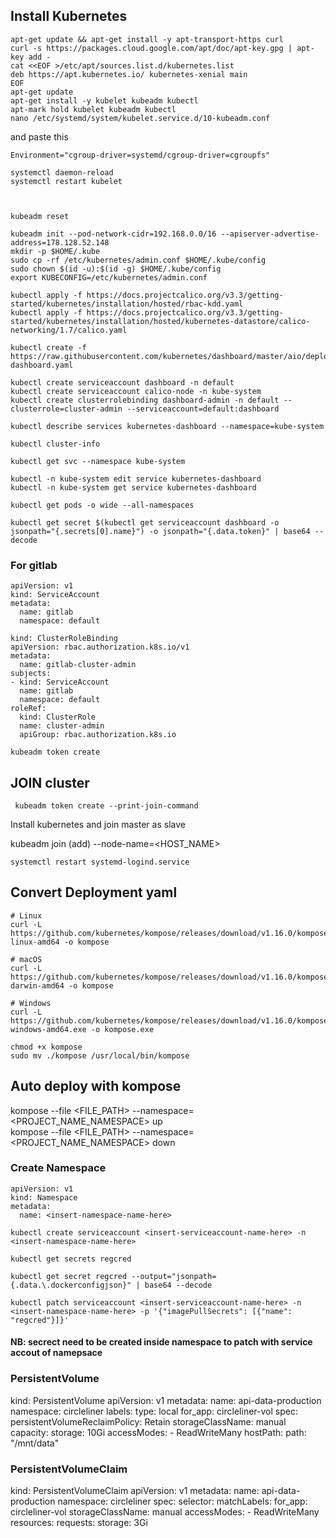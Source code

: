 ## Install Kubernetes

```
apt-get update && apt-get install -y apt-transport-https curl
curl -s https://packages.cloud.google.com/apt/doc/apt-key.gpg | apt-key add -
cat <<EOF >/etc/apt/sources.list.d/kubernetes.list
deb https://apt.kubernetes.io/ kubernetes-xenial main
EOF
apt-get update
apt-get install -y kubelet kubeadm kubectl
apt-mark hold kubelet kubeadm kubectl
nano /etc/systemd/system/kubelet.service.d/10-kubeadm.conf
```
and paste this

```
Environment="cgroup-driver=systemd/cgroup-driver=cgroupfs"
```


```
systemctl daemon-reload
systemctl restart kubelet
```

```
 
```
```
kubeadm reset

kubeadm init --pod-network-cidr=192.168.0.0/16 --apiserver-advertise-address=178.128.52.148
mkdir -p $HOME/.kube
sudo cp -rf /etc/kubernetes/admin.conf $HOME/.kube/config
sudo chown $(id -u):$(id -g) $HOME/.kube/config
export KUBECONFIG=/etc/kubernetes/admin.conf

kubectl apply -f https://docs.projectcalico.org/v3.3/getting-started/kubernetes/installation/hosted/rbac-kdd.yaml
kubectl apply -f https://docs.projectcalico.org/v3.3/getting-started/kubernetes/installation/hosted/kubernetes-datastore/calico-networking/1.7/calico.yaml

kubectl create -f https://raw.githubusercontent.com/kubernetes/dashboard/master/aio/deploy/recommended/kubernetes-dashboard.yaml

kubectl create serviceaccount dashboard -n default
kubectl create serviceaccount calico-node -n kube-system
kubectl create clusterrolebinding dashboard-admin -n default --clusterrole=cluster-admin --serviceaccount=default:dashboard

kubectl describe services kubernetes-dashboard --namespace=kube-system

kubectl cluster-info

kubectl get svc --namespace kube-system

kubectl -n kube-system edit service kubernetes-dashboard
kubectl -n kube-system get service kubernetes-dashboard

kubectl get pods -o wide --all-namespaces

kubectl get secret $(kubectl get serviceaccount dashboard -o jsonpath="{.secrets[0].name}") -o jsonpath="{.data.token}" | base64 --decode
```
### For gitlab
```
apiVersion: v1
kind: ServiceAccount
metadata:
  name: gitlab
  namespace: default
```

```
kind: ClusterRoleBinding
apiVersion: rbac.authorization.k8s.io/v1
metadata:
  name: gitlab-cluster-admin
subjects:
- kind: ServiceAccount
  name: gitlab
  namespace: default
roleRef:
  kind: ClusterRole
  name: cluster-admin
  apiGroup: rbac.authorization.k8s.io

kubeadm token create
```
 
 ## JOIN cluster
```
 kubeadm token create --print-join-command
```
 
  Install kubernetes and join master as slave

 kubeadm join (add) --node-name=<HOST_NAME>
 ```
 systemctl restart systemd-logind.service
 ```


## Convert Deployment yaml
```
# Linux
curl -L https://github.com/kubernetes/kompose/releases/download/v1.16.0/kompose-linux-amd64 -o kompose

# macOS
curl -L https://github.com/kubernetes/kompose/releases/download/v1.16.0/kompose-darwin-amd64 -o kompose

# Windows
curl -L https://github.com/kubernetes/kompose/releases/download/v1.16.0/kompose-windows-amd64.exe -o kompose.exe

chmod +x kompose
sudo mv ./kompose /usr/local/bin/kompose
```

## Auto deploy with kompose

kompose --file <FILE_PATH> --namespace=<PROJECT_NAME_NAMESPACE> up  
kompose --file <FILE_PATH> --namespace=<PROJECT_NAME_NAMESPACE> down
### Create Namespace
```
apiVersion: v1
kind: Namespace
metadata:
  name: <insert-namespace-name-here>
```
```
kubectl create serviceaccount <insert-serviceaccount-name-here> -n <insert-namespace-name-here>
```
```
kubectl get secrets regcred

kubectl get secret regcred --output="jsonpath={.data.\.dockerconfigjson}" | base64 --decode

kubectl patch serviceaccount <insert-serviceaccount-name-here> -n <insert-namespace-name-here> -p '{"imagePullSecrets": [{"name": "regcred"}]}'
```
#### NB: secrect need to be created inside namespace to patch with service accout of namepsace

### PersistentVolume

kind: PersistentVolume
apiVersion: v1
metadata:
  name: api-data-production
  namespace: circleliner
  labels:
    type: local
    for_app: circleliner-vol
spec:
  persistentVolumeReclaimPolicy: Retain
  storageClassName: manual
  capacity:
    storage: 10Gi
  accessModes:
    - ReadWriteMany
  hostPath:
    path: "/mnt/data"

### PersistentVolumeClaim
kind: PersistentVolumeClaim
apiVersion: v1
metadata:
  name: api-data-production
  namespace: circleliner
spec:
  selector:
    matchLabels:
      for_app: circleliner-vol
  storageClassName: manual
  accessModes:
    - ReadWriteMany
  resources:
    requests:
      storage: 3Gi



